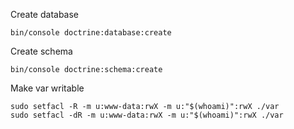 Create database

    bin/console doctrine:database:create

Create schema

    bin/console doctrine:schema:create


Make var writable

    sudo setfacl -R -m u:www-data:rwX -m u:"$(whoami)":rwX ./var
    sudo setfacl -dR -m u:www-data:rwX -m u:"$(whoami)":rwX ./var
